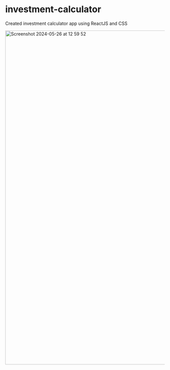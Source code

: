 # investment-calculator
Created investment calculator app using ReactJS and CSS

<img width="1053" alt="Screenshot 2024-05-26 at 12 59 52" src="https://github.com/NovakVed/investment-calculator/assets/9297079/c205cf90-d1f3-4c83-8dac-36e0d66f4467">
